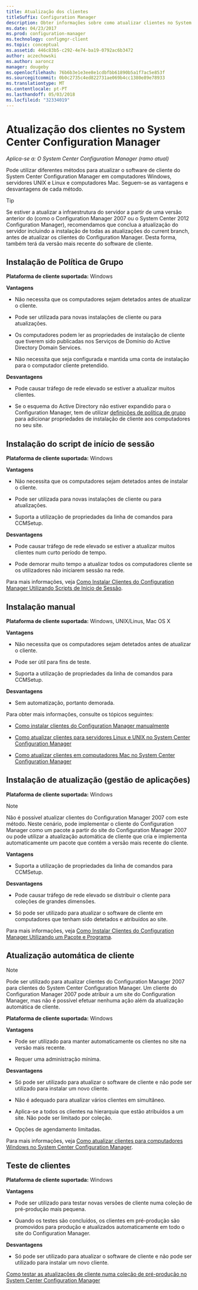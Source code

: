 ```yaml
---
title: Atualização dos clientes
titleSuffix: Configuration Manager
description: Obter informações sobre como atualizar clientes no System Center Configuration Manager.
ms.date: 04/23/2017
ms.prod: configuration-manager
ms.technology: configmgr-client
ms.topic: conceptual
ms.assetid: 446c83b5-c292-4e74-ba19-0792ac6b3472
author: aczechowski
ms.author: aaroncz
manager: dougeby
ms.openlocfilehash: 76b6b3e1e3ee8e1cdbfbb61890b5a1f7ac5e853f
ms.sourcegitcommit: 0b0c2735c4ed822731ae069b4cc1380e89e78933
ms.translationtype: MT
ms.contentlocale: pt-PT
ms.lasthandoff: 05/03/2018
ms.locfileid: "32334019"
---
```

# <a name="upgrade-clients-in-system-center-configuration-manager"></a>Atualização dos clientes no System Center Configuration Manager

*Aplica-se a: O System Center Configuration Manager (ramo atual)*

Pode utilizar diferentes métodos para atualizar o software de cliente do System Center Configuration Manager em computadores Windows, servidores UNIX e Linux e computadores Mac. Seguem-se as vantagens e desvantagens de cada método.  

> [!TIP]  
>  Se estiver a atualizar a infraestrutura do servidor a partir de uma versão anterior do \(como o Configuration Manager 2007 ou o System Center 2012 Configuration Manager\), recomendamos que conclua a atualização do servidor incluindo a instalação de todas as atualizações do current branch, antes de atualizar os clientes do Configuration Manager. Desta forma, também terá da versão mais recente do software de cliente.  

## <a name="group-policy-installation"></a>Instalação de Política de Grupo  
 **Plataforma de cliente suportada:** Windows  

 **Vantagens**  

-   Não necessita que os computadores sejam detetados antes de atualizar o cliente.  

-   Pode ser utilizada para novas instalações de cliente ou para atualizações.  

-   Os computadores podem ler as propriedades de instalação de cliente que tiverem sido publicadas nos Serviços de Domínio do Active Directory Domain Services.  

-   Não necessita que seja configurada e mantida uma conta de instalação para o computador cliente pretendido.  

 **Desvantagens**  

-   Pode causar tráfego de rede elevado se estiver a atualizar muitos clientes.  

-   Se o esquema do Active Directory não estiver expandido para o Configuration Manager, tem de utilizar [definições de política de grupo](../../../../core/clients/deploy/deploy-clients-to-windows-computers.md#BKMK_ClientGP) para adicionar propriedades de instalação de cliente aos computadores no seu site.  


## <a name="logon-script-installation"></a>Instalação do script de início de sessão  
 **Plataforma de cliente suportada:** Windows  

 **Vantagens**  

-   Não necessita que os computadores sejam detetados antes de instalar o cliente.  

-   Pode ser utilizada para novas instalações de cliente ou para atualizações.  

-   Suporta a utilização de propriedades da linha de comandos para CCMSetup.  

 **Desvantagens**  

-   Pode causar tráfego de rede elevado se estiver a atualizar muitos clientes num curto período de tempo.  

-   Pode demorar muito tempo a atualizar todos os computadores cliente se os utilizadores não iniciarem sessão na rede.  

 Para mais informações, veja [Como Instalar Clientes do Configuration Manager Utilizando Scripts de Início de Sessão](../../../../core/clients/deploy/deploy-clients-to-windows-computers.md#BKMK_ClientLogonScript).  

## <a name="manual-installation"></a>Instalação manual  
 **Plataforma de cliente suportada:** Windows, UNIX/Linus, Mac OS X  

 **Vantagens**  

-   Não necessita que os computadores sejam detetados antes de atualizar o cliente.  

-   Pode ser útil para fins de teste.  

-   Suporta a utilização de propriedades da linha de comandos para CCMSetup.  

 **Desvantagens**  

-   Sem automatização, portanto demorada.  

 Para obter mais informações, consulte os tópicos seguintes:  

-   [Como instalar clientes do Configuration Manager manualmente](../../../../core/clients/deploy/deploy-clients-to-windows-computers.md#BKMK_Manual)  

-   [Como atualizar clientes para servidores Linux e UNIX no System Center Configuration Manager](../../../../core/clients/manage/upgrade/upgrade-clients-for-linux-and-unix-servers.md)  

-   [Como atualizar clientes em computadores Mac no System Center Configuration Manager](../../../../core/clients/manage/upgrade/upgrade-clients-on-mac-computers.md)  

## <a name="upgrade-installation-application-management"></a>Instalação de atualização (gestão de aplicações)  
 **Plataforma de cliente suportada:** Windows  

> [!NOTE]  
>  Não é possível atualizar clientes do Configuration Manager 2007 com este método. Neste cenário, pode implementar o cliente do Configuration Manager como um pacote a partir do site do Configuration Manager 2007 ou pode utilizar a atualização automática de cliente que cria e implementa automaticamente um pacote que contém a versão mais recente do cliente.  

 **Vantagens**  

-   Suporta a utilização de propriedades da linha de comandos para CCMSetup.  

 **Desvantagens**  

-   Pode causar tráfego de rede elevado se distribuir o cliente para coleções de grandes dimensões.  

-   Só pode ser utilizado para atualizar o software de cliente em computadores que tenham sido detetados e atribuídos ao site.  

 Para mais informações, veja [Como Instalar Clientes do Configuration Manager Utilizando um Pacote e Programa](../../../../core/clients/deploy/deploy-clients-to-windows-computers.md#BKMK_ClientApp).  

## <a name="automatic-client-upgrade"></a>Atualização automática de cliente  

> [!NOTE]  
>  Pode ser utilizado para atualizar clientes do Configuration Manager 2007 para clientes do System Center Configuration Manager. Um cliente do Configuration Manager 2007 pode atribuir a um site do Configuration Manager, mas não é possível efetuar nenhuma ação além da atualização automática de cliente.  

 **Plataforma de cliente suportada:** Windows  

 **Vantagens**  

-   Pode ser utilizado para manter automaticamente os clientes no site na versão mais recente.  

-   Requer uma administração mínima.  

 **Desvantagens**  

-   Só pode ser utilizado para atualizar o software de cliente e não pode ser utilizado para instalar um novo cliente.  

-   Não é adequado para atualizar vários clientes em simultâneo.  

-   Aplica-se a todos os clientes na hierarquia que estão atribuídos a um site. Não pode ser limitado por coleção.  

-   Opções de agendamento limitadas.  

 Para mais informações, veja [Como atualizar clientes para computadores Windows no System Center Configuration Manager](../../../../core/clients/manage/upgrade/upgrade-clients-for-windows-computers.md).  

## <a name="client-testing"></a>Teste de clientes  
 **Plataforma de cliente suportada:** Windows  

 **Vantagens**  

-   Pode ser utilizado para testar novas versões de cliente numa coleção de pré-produção mais pequena.  

-   Quando os testes são concluídos, os clientes em pré-produção são promovidos para produção e atualizados automaticamente em todo o site do Configuration Manager.  

 **Desvantagens**  

-   Só pode ser utilizado para atualizar o software de cliente e não pode ser utilizado para instalar um novo cliente.  

 [Como testar as atualizações de cliente numa coleção de pré-produção no System Center Configuration Manager](../../../../core/clients/manage/upgrade/test-client-upgrades.md)  
